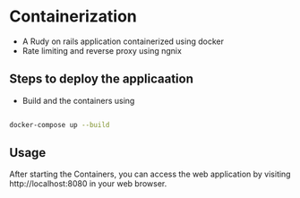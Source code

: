 # Containerization
- A Rudy on rails application containerized using docker 
- Rate limiting and reverse proxy using ngnix


## Steps to deploy the applicaation 
- Build and the containers using 
```bash

docker-compose up --build  


```

## Usage

After starting the Containers, you can access the web application by visiting http://localhost:8080 in your web browser.


